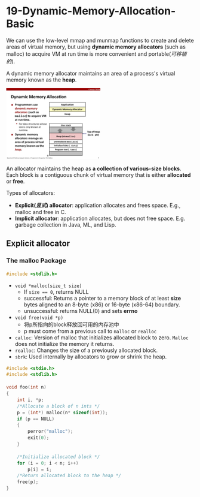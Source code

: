 # 19-Dynamic-Memory-Allocation-Basic

We can use the low-level mmap and munmap functions to create and delete areas of virtual memory, but using **dynamic memory allocators** (such as malloc) to acquire VM at run time is more convenient and portable(*可移植的*).

A dynamic memory allocator maintains an area of a process's virtual memory known as the **heap**.

<img src="19-Dynamic-Memory-Allocation-Basic/19-malloc-basic_3.JPG" width="50%">

An allocator maintains the heap as **a collection of various-size blocks**. Each block is a contiguous chunk of virtual memory that is either **allocated** or **free**.

Types of allocators:

- **Explicit(*显式*) allocator**: application allocates and frees space. E.g., malloc and free in C.
- **Implicit allocator**: application allocates, but does not free space. E.g. garbage collection in Java, ML, and Lisp.

## Explicit allocator

### The malloc Package

```c
#include <stdlib.h>
```

- `void *malloc(size_t size)`
  - If `size == 0`, returns NULL
  - successful: Returns a pointer to a memory block of at least **size** bytes aligned to an 8-byte (x86) or 16-byte (x86-64) boundary.
  - unsuccessful: returns NULL(0) and sets **errno**
- `void free(void *p)`
  - 将p所指向的block释放回可用的内存池中
  - p must come from a previous call to `malloc` or `realloc`
- `calloc`: Version of malloc that initializes allocated block to zero. `Malloc` does not initialize the memory it returns.
- `realloc`: Changes the size of a previously allocated block.
- `sbrk`: Used internally by allocators to grow or shrink the heap.

```c
#include <stdio.h>
#include <stdlib.h>

void foo(int n)
{
    int i, *p;
    /*Allocate a block of n ints */
    p = (int*) malloc(n* sizeof(int));
    if (p == NULL)
    {
        perror("malloc");
        exit(0);
    }

    /*Initialize allocated block */
    for (i = 0; i < n; i++)
        p[i] = i;
    /*Return allocated block to the heap */
    free(p);
}
```

